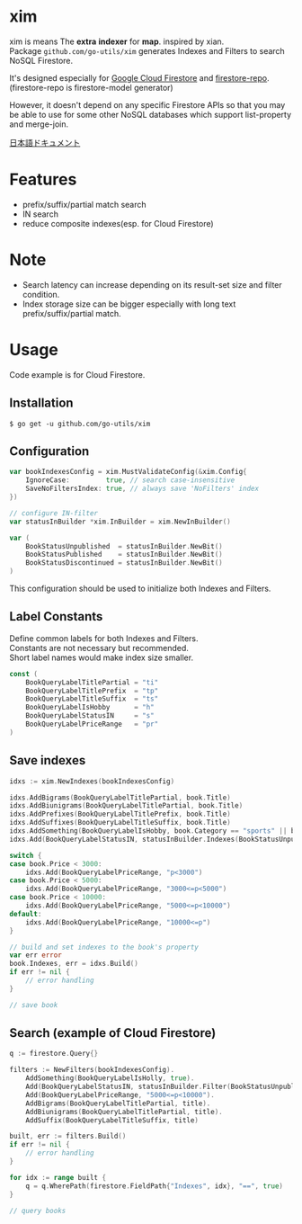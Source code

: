 # xim
xim is means The **extra** **indexer** for **map**. inspired by xian.  
Package `github.com/go-utils/xim` generates Indexes and Filters to search NoSQL Firestore.

It's designed especially for [Google Cloud Firestore](https://cloud.google.com/firestore?hl=en) and [firestore-repo](https://github.com/go-generalize/firestore-repo). (firestore-repo is firestore-model generator)

However, it doesn't depend on any specific Firestore APIs so that you may be able to use for some other NoSQL databases which support list-property and merge-join.  

[日本語ドキュメント](docs/ja.md)

# Features

* prefix/suffix/partial match search
* IN search
* reduce composite indexes(esp. for Cloud Firestore)

# Note

* Search latency can increase depending on its result-set size and filter condition.
* Index storage size can be bigger especially with long text prefix/suffix/partial match.

# Usage

Code example is for Cloud Firestore.

## Installation

```
$ go get -u github.com/go-utils/xim
```

## Configuration

```go
var bookIndexesConfig = xim.MustValidateConfig(&xim.Config{
	IgnoreCase:         true, // search case-insensitive
	SaveNoFiltersIndex: true, // always save 'NoFilters' index
})

// configure IN-filter
var statusInBuilder *xim.InBuilder = xim.NewInBuilder()

var (
    BookStatusUnpublished  = statusInBuilder.NewBit()
    BookStatusPublished    = statusInBuilder.NewBit()
    BookStatusDiscontinued = statusInBuilder.NewBit()
)
```

This configuration should be used to initialize both Indexes and Filters.

## Label Constants

Define common labels for both Indexes and Filters.  
Constants are not necessary but recommended.  
Short label names would make index size smaller.

```go
const (
	BookQueryLabelTitlePartial = "ti"
	BookQueryLabelTitlePrefix  = "tp"
	BookQueryLabelTitleSuffix  = "ts"
	BookQueryLabelIsHobby      = "h"
	BookQueryLabelStatusIN     = "s"
	BookQueryLabelPriceRange   = "pr"
)
```

## Save indexes

```go
idxs := xim.NewIndexes(bookIndexesConfig)

idxs.AddBigrams(BookQueryLabelTitlePartial, book.Title)
idxs.AddBiunigrams(BookQueryLabelTitlePartial, book.Title)
idxs.AddPrefixes(BookQueryLabelTitlePrefix, book.Title)
idxs.AddSuffixes(BookQueryLabelTitleSuffix, book.Title)
idxs.AddSomething(BookQueryLabelIsHobby, book.Category == "sports" || book.Category == "cooking")
idxs.Add(BookQueryLabelStatusIN, statusInBuilder.Indexes(BookStatusUnpublished)...)

switch {
case book.Price < 3000:
	idxs.Add(BookQueryLabelPriceRange, "p<3000")
case book.Price < 5000:
	idxs.Add(BookQueryLabelPriceRange, "3000<=p<5000")
case book.Price < 10000:
	idxs.Add(BookQueryLabelPriceRange, "5000<=p<10000")
default:
	idxs.Add(BookQueryLabelPriceRange, "10000<=p")
}

// build and set indexes to the book's property
var err error
book.Indexes, err = idxs.Build()
if err != nil {
	// error handling
}

// save book
```

## Search (example of Cloud Firestore)

```go
q := firestore.Query{}

filters := NewFilters(bookIndexesConfig).
    AddSomething(BookQueryLabelIsHolly, true).
    Add(BookQueryLabelStatusIN, statusInBuilder.Filter(BookStatusUnpublished, BookStatusPublished)).
    Add(BookQueryLabelPriceRange, "5000<=p<10000").
    AddBigrams(BookQueryLabelTitlePartial, title).
    AddBiunigrams(BookQueryLabelTitlePartial, title).
    AddSuffix(BookQueryLabelTitleSuffix, title)

built, err := filters.Build()
if err != nil {
    // error handling
}

for idx := range built {
    q = q.WherePath(firestore.FieldPath{"Indexes", idx}, "==", true)
}

// query books
```

